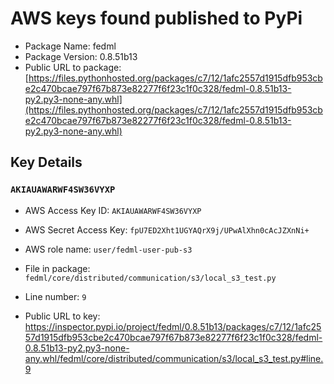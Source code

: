 # AWS keys found published to PyPi

* Package Name: fedml
* Package Version: 0.8.51b13
* Public URL to package: [https://files.pythonhosted.org/packages/c7/12/1afc2557d1915dfb953cbe2c470bcae797f67b873e82277f6f23c1f0c328/fedml-0.8.51b13-py2.py3-none-any.whl](https://files.pythonhosted.org/packages/c7/12/1afc2557d1915dfb953cbe2c470bcae797f67b873e82277f6f23c1f0c328/fedml-0.8.51b13-py2.py3-none-any.whl)

## Key Details

### `AKIAUAWARWF4SW36VYXP`

* AWS Access Key ID: `AKIAUAWARWF4SW36VYXP`
* AWS Secret Access Key: `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` 
* AWS role name: `user/fedml-user-pub-s3`
* File in package: `fedml/core/distributed/communication/s3/local_s3_test.py`
* Line number: `9`

* Public URL to key: https://inspector.pypi.io/project/fedml/0.8.51b13/packages/c7/12/1afc2557d1915dfb953cbe2c470bcae797f67b873e82277f6f23c1f0c328/fedml-0.8.51b13-py2.py3-none-any.whl/fedml/core/distributed/communication/s3/local_s3_test.py#line.9



